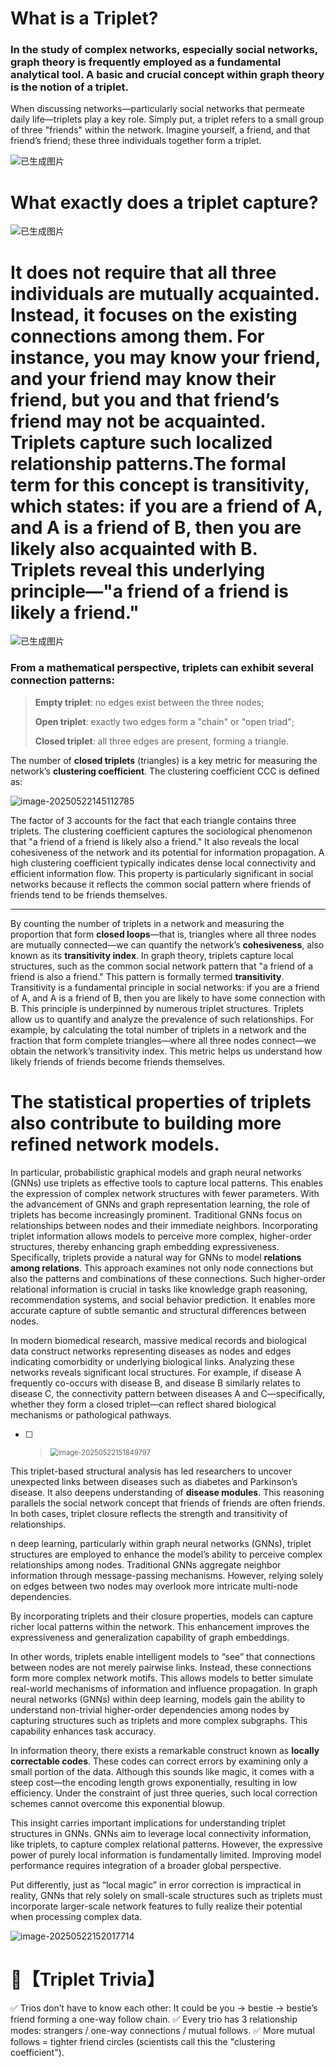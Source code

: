 #                                            What is a Triplet?

### In the study of complex networks, especially social networks, graph theory is frequently employed as a fundamental analytical tool. A basic and crucial concept within graph theory is the notion of a **triplet**.

When discussing networks—particularly social networks that permeate daily life—triplets play a key role. Simply put, a triplet refers to a small group of three "friends" within the network. Imagine yourself, a friend, and that friend’s friend; these three individuals together form a triplet.

<img src="https://share.github.cn.com/sdmnt/user-61yYs7yzQFS3ja7hylArHBAF/5f09cb2e-6cf1-47d3-9b4c-41a4c73b29de.png" alt="已生成图片"  />

# What exactly does a triplet capture? 

![已生成图片](https://share.github.cn.com/sdmnt/user-61yYs7yzQFS3ja7hylArHBAF/47aa52e0-e323-496a-9eaa-ef34fc6a4327.png)

# It does not require that all three individuals are mutually acquainted. Instead, it focuses on the existing connections among them. For instance, you may know your friend, and your friend may know their friend, but you and that friend’s friend may not be acquainted. Triplets capture such localized relationship patterns.The formal term for this concept is **transitivity**, which states: if you are a friend of A, and A is a friend of B, then you are likely also acquainted with B. Triplets reveal this underlying principle—"a friend of a friend is likely a friend."



![已生成图片](https://share.github.cn.com/sdmnt/user-61yYs7yzQFS3ja7hylArHBAF/8b0fa2bd-39a2-4c1f-b1c4-281b6aa7cccd.png)

### From a mathematical perspective, triplets can exhibit several connection patterns:

> **Empty triplet**: no edges exist between the three nodes;
>
> **Open triplet**: exactly two edges form a "chain" or "open triad";
>
> **Closed triplet**: all three edges are present, forming a triangle.

The number of **closed triplets** (triangles) is a key metric for measuring the network’s **clustering coefficient**. The clustering coefficient CCC is defined as:

![image-20250522145112785](C:\Users\tjq\AppData\Roaming\Typora\typora-user-images\image-20250522145112785.png)

The factor of 3 accounts for the fact that each triangle contains three triplets. The clustering coefficient captures the sociological phenomenon that "a friend of a friend is likely also a friend." It also reveals the local cohesiveness of the network and its potential for information propagation. A high clustering coefficient typically indicates dense local connectivity and efficient information flow. This property is particularly significant in social networks because it reflects the common social pattern where friends of friends tend to be friends themselves.

------

By counting the number of triplets in a network and measuring the proportion that form **closed loops**—that is, triangles where all three nodes are mutually connected—we can quantify the network’s **cohesiveness**, also known as its **transitivity index**. In graph theory, triplets capture local structures, such as the common social network pattern that "a friend of a friend is also a friend." This pattern is formally termed **transitivity**. Transitivity is a fundamental principle in social networks: if you are a friend of A, and A is a friend of B, then you are likely to have some connection with B. This principle is underpinned by numerous triplet structures. Triplets allow us to quantify and analyze the prevalence of such relationships. For example, by calculating the total number of triplets in a network and the fraction that form complete triangles—where all three nodes connect—we obtain the network’s transitivity index. This metric helps us understand how likely friends of friends become friends themselves.

# The statistical properties of triplets also contribute to building more refined network models. 

In particular, probabilistic graphical models and graph neural networks (GNNs) use triplets as effective tools to capture local patterns. This enables the expression of complex network structures with fewer parameters. With the advancement of GNNs and graph representation learning, the role of triplets has become increasingly prominent. Traditional GNNs focus on relationships between nodes and their immediate neighbors. Incorporating triplet information allows models to perceive more complex, higher-order structures, thereby enhancing graph embedding expressiveness. Specifically, triplets provide a natural way for GNNs to model **relations among relations**. This approach examines not only node connections but also the patterns and combinations of these connections. Such higher-order relational information is crucial in tasks like knowledge graph reasoning, recommendation systems, and social behavior prediction. It enables more accurate capture of subtle semantic and structural differences between nodes.

In modern biomedical research, massive medical records and biological data construct networks representing diseases as nodes and edges indicating comorbidity or underlying biological links. Analyzing these networks reveals significant local structures. For example, if disease A frequently co-occurs with disease B, and disease B similarly relates to disease C, the connectivity pattern between diseases A and C—specifically, whether they form a closed triplet—can reflect shared biological mechanisms or pathological pathways.

- [ ] > <img src="C:\Users\tjq\AppData\Roaming\Typora\typora-user-images\image-20250522151849797.png" alt="image-20250522151849797" style="zoom: 80%;" />

This triplet-based structural analysis has led researchers to uncover unexpected links between diseases such as diabetes and Parkinson’s disease. It also deepens understanding of **disease modules**. This reasoning parallels the social network concept that friends of friends are often friends. In both cases, triplet closure reflects the strength and transitivity of relationships.

n deep learning, particularly within graph neural networks (GNNs), triplet structures are employed to enhance the model’s ability to perceive complex relationships among nodes. Traditional GNNs aggregate neighbor information through message-passing mechanisms. However, relying solely on edges between two nodes may overlook more intricate multi-node dependencies.

By incorporating triplets and their closure properties, models can capture richer local patterns within the network. This enhancement improves the expressiveness and generalization capability of graph embeddings.

In other words, triplets enable intelligent models to “see” that connections between nodes are not merely pairwise links. Instead, these connections form more complex network motifs. This allows models to better simulate real-world mechanisms of information and influence propagation. In graph neural networks (GNNs) within deep learning, models gain the ability to understand non-trivial higher-order dependencies among nodes by capturing structures such as triplets and more complex subgraphs. This capability enhances task accuracy.

In information theory, there exists a remarkable construct known as **locally correctable codes**. These codes can correct errors by examining only a small portion of the data. Although this sounds like magic, it comes with a steep cost—the encoding length grows exponentially, resulting in low efficiency. Under the constraint of just three queries, such local correction schemes cannot overcome this exponential blowup.

This insight carries important implications for understanding triplet structures in GNNs. GNNs aim to leverage local connectivity information, like triplets, to capture complex relational patterns. However, the expressive power of purely local information is fundamentally limited. Improving model performance requires integration of a broader global perspective.

Put differently, just as “local magic” in error correction is impractical in reality, GNNs that rely solely on small-scale structures such as triplets must incorporate larger-scale network features to fully realize their potential when processing complex data.

![image-20250522152017714](C:\Users\tjq\AppData\Roaming\Typora\typora-user-images\image-20250522152017714.png)

# 🎯【Triplet Trivia】

✅ Trios don’t have to know each other: It could be you → bestie → bestie’s friend forming a one-way follow chain.
✅ Every trio has 3 relationship modes: strangers / one-way connections / mutual follows.
✅ More mutual follows = tighter friend circles (scientists call this the "clustering coefficient").